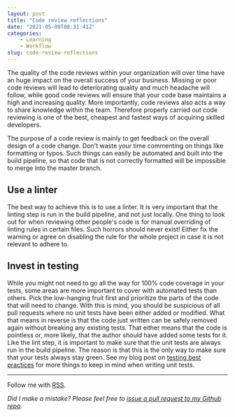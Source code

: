 ```yaml
---
layout: post
title: "Code review reflections"
date: "2021-05-09T08:31:41Z"
categories: 
    - Learning
    - Workflow
slug: code-review-reflections
---
```


The quality of the code reviews within your organization will over time have an huge impact on the overall success of your business. Missing or poor code reviews will lead to deteriorating quality and much headache will follow, while good code reviews will ensure that your code base maintains a high and increasing quality. More importantly, code reviews also acts a way to share knowledge within the team. Therefore properly carried out code reviewing is one of the best, cheapest and fastest ways of acquiring skilled developers.

The purpose of a code review is mainly to get feedback on the overall design of a code change. Don't waste your time commenting on things like formatting or typos. Such things can easily be automated and built into the build pipeline, so that code that is not correctly formatted will be impossible to merge into the master branch.

## Use a linter

The best way to achieve this is to use a linter. It is very important that the linting step is run in the build pipeline, and not just locally. One thing to look out for when reviewing other people's code is for manual overriding of linting rules in certain files. Such horrors should never exist! Either fix the warning or agree on disabling the rule for the whole project in case it is not relevant to adhere to.

## Invest in testing

While you might not need to go all the way for 100% code coverage in your tests, some areas are more important to cover with automated tests than others. Pick the low-hanging fruit first and prioritize the parts of the code that will need to change. With this is mind, you should be suspicious of all pull requests where no unit tests have been either added or modified. What that means in reverse is that the code just written can be safely removed again without breaking any existing tests. That either means that the code is pointless or, more likely, that the author should have added some tests for it. Like the lint step, it is important to make sure that the unit tests are always run in the build pipeline. The reason is that this is the only way to make sure that your tests always stay green. See my blog post on [testing best practices](../testing-best-practices) for more things to keep in mind when writing unit tests.

---

Follow me with [RSS](https://sundin.github.io/feed.xml).

_Did I make a mistake? Please feel free to [issue a pull request to my Github repo](https://github.com/Sundin/sundin.github.io)._
